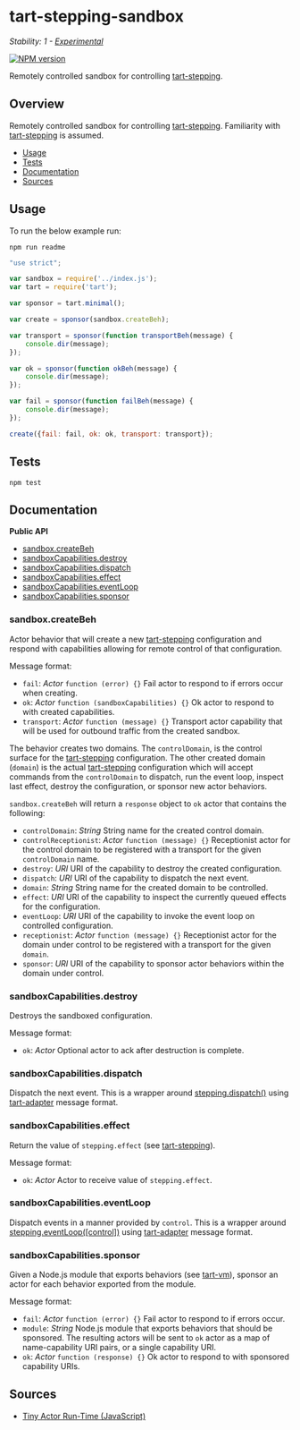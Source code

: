 # tart-stepping-sandbox

_Stability: 1 - [Experimental](https://github.com/tristanls/stability-index#stability-1---experimental)_

[![NPM version](https://badge.fury.io/js/tart-stepping-sandbox.png)](http://npmjs.org/package/tart-stepping-sandbox)

Remotely controlled sandbox for controlling [tart-stepping](https://github.com/dalnefre/tart-stepping).

## Overview

Remotely controlled sandbox for controlling [tart-stepping](https://github.com/dalnefre/tart-stepping). Familiarity with [tart-stepping](https://github.com/dalnefre/tart-stepping) is assumed.

  * [Usage](#usage)
  * [Tests](#tests)
  * [Documentation](#documentation)
  * [Sources](#sources)

## Usage

To run the below example run:

    npm run readme

```javascript
"use strict";

var sandbox = require('../index.js');
var tart = require('tart');

var sponsor = tart.minimal();

var create = sponsor(sandbox.createBeh);

var transport = sponsor(function transportBeh(message) {
    console.dir(message);
});

var ok = sponsor(function okBeh(message) {
    console.dir(message);
});

var fail = sponsor(function failBeh(message) {
    console.dir(message);
});

create({fail: fail, ok: ok, transport: transport});
```

## Tests

    npm test

## Documentation

**Public API**

  * [sandbox.createBeh](#sandboxcreatebeh)
  * [sandboxCapabilities.destroy](#sandboxcapabilitiesdestroy)
  * [sandboxCapabilities.dispatch](#sandboxcapabilitiesdispatch)
  * [sandboxCapabilities.effect](#sandboxcapabilitieseffect)
  * [sandboxCapabilities.eventLoop](#sandboxcapabilitieseventloop)
  * [sandboxCapabilities.sponsor](#sandboxcapabilitiessponsor)

### sandbox.createBeh

Actor behavior that will create a new [tart-stepping](https://github.com/dalnefre/tart-stepping) configuration and respond with capabilities allowing for remote control of that configuration.

Message format:

  * `fail`: _Actor_ `function (error) {}` Fail actor to respond to if errors occur when creating.
  * `ok`: _Actor_ `function (sandboxCapabilities) {}` Ok actor to respond to with created capabilities.
  * `transport`: _Actor_ `function (message) {}` Transport actor capability that will be used for outbound traffic from the created sandbox.

The behavior creates two domains. The `controlDomain`, is the control surface for the [tart-stepping](https://github.com/dalnefre/tart-stepping) configuration. The other created domain (`domain`) is the actual [tart-stepping](https://github.com/dalnefre/tart-stepping) configuration which will accept commands from the `controlDomain` to dispatch, run the event loop, inspect last effect, destroy the configuration, or sponsor new actor behaviors.

`sandbox.createBeh` will return a `response` object to `ok` actor that contains the following:

  * `controlDomain`: _String_ String name for the created control domain.
  * `controlReceptionist`: _Actor_ `function (message) {}` Receptionist actor for the control domain to be registered with a transport for the given `controlDomain` name.
  * `destroy`: _URI_ URI of the capability to destroy the created configuration.
  * `dispatch`: _URI_ URI of the capability to dispatch the next event.
  * `domain`: _String_ String name for the created domain to be controlled.
  * `effect`: _URI_ URI of the capability to inspect the currently queued effects for the configuration.
  * `eventLoop`: _URI_ URI of the capability to invoke the event loop on controlled configuration.
  * `receptionist`: _Actor_ `function (message) {}` Receptionist actor for the domain under control to be registered with a transport for the given `domain`.
  * `sponsor`: _URI_ URI of the capability to sponsor actor behaviors within the domain under control. 

### sandboxCapabilities.destroy

Destroys the sandboxed configuration.

Message format:

  * `ok`: _Actor_ Optional actor to ack after destruction is complete.

### sandboxCapabilities.dispatch

Dispatch the next event. This is a wrapper around [stepping.dispatch()](https://github.com/dalnefre/tart-stepping#steppingdispatch) using [tart-adapter](https://github.com/tristanls/tart-adapter) message format.

### sandboxCapabilities.effect

Return the value of `stepping.effect` (see [tart-stepping](https://github.com/dalnefre/tart-stepping)).

Message format:

  * `ok`: _Actor_ Actor to receive value of `stepping.effect`.

### sandboxCapabilities.eventLoop

Dispatch events in a manner provided by `control`. This is a wrapper around [stepping.eventLoop(\[control\])](https://github.com/dalnefre/tart-stepping##steppingeventloopcontrol) using [tart-adapter](https://github.com/tristanls/tart-adapter) message format.

### sandboxCapabilities.sponsor

Given a Node.js module that exports behaviors (see [tart-vm](https://github.com/tristanls/tart-vm)), sponsor an actor for each behavior exported from the module.

Message format:

  * `fail`: _Actor_ `function (error) {}` Fail actor to respond to if errors occur.
  * `module`: _String_ Node.js module that exports behaviors that should be sponsored. The resulting actors will be sent to `ok` actor as a map of name-capability URI pairs, or a single capability URI.
  * `ok`: _Actor_ `function (response) {}` Ok actor to respond to with sponsored capability URIs.

## Sources

  * [Tiny Actor Run-Time (JavaScript)](https://github.com/organix/tartjs)
